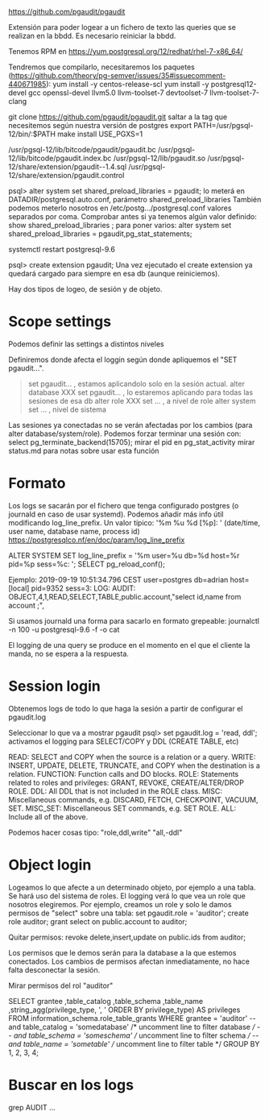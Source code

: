 https://github.com/pgaudit/pgaudit

Extensión para poder logear a un fichero de texto las queries que se realizan en la bbdd.
Es necesario reiniciar la bbdd.

Tenemos RPM en https://yum.postgresql.org/12/redhat/rhel-7-x86_64/


Tendremos que compilarlo, necesitaremos los paquetes (https://github.com/theory/pg-semver/issues/35#issuecomment-440671985):
yum install -y centos-release-scl
yum install -y postgresql12-devel gcc openssl-devel llvm5.0 llvm-toolset-7 devtoolset-7 llvm-toolset-7-clang

git clone https://github.com/pgaudit/pgaudit.git
saltar a la tag que necesitemos según nuestra versión de postgres
export PATH=/usr/pgsql-12/bin/:$PATH
make install USE_PGXS=1

/usr/pgsql-12/lib/bitcode/pgaudit/pgaudit.bc
/usr/pgsql-12/lib/bitcode/pgaudit.index.bc
/usr/pgsql-12/lib/pgaudit.so
/usr/pgsql-12/share/extension/pgaudit--1.4.sql
/usr/pgsql-12/share/extension/pgaudit.control



psql> alter system set shared_preload_libraries = pgaudit;
  lo meterá en DATADIR/postgresql.auto.conf, parámetro shared_preload_libraries
  También podemos meterlo nosotros en /etc/postg.../postgresql.conf
  valores separados por coma. Comprobar antes si ya tenemos algún valor definido: show shared_preload_libraries ;
  para poner varios: alter system set shared_preload_libraries = pgaudit,pg_stat_statements;


systemctl restart postgresql-9.6

psql> create extension pgaudit;
Una vez ejecutado el create extension ya quedará cargado para siempre en esa db (aunque reiniciemos).


Hay dos tipos de logeo, de sesión y de objeto.


# Scope  settings
Podemos definir las settings a distintos niveles

Definiremos donde afecta el loggin según donde apliquemos el "SET pgaudit...".
> set pgaudit... , estamos aplicandolo solo en la sesión actual.
> alter database XXX set pgaudit... , lo estaremos aplicando para todas las sesiones de esa db
> alter role XXX set ... , a nivel de role
> alter system set ... , nivel de sistema

Las sesiones ya conectadas no se verán afectadas por los cambios (para alter database/system/role).
Podemos forzar terminar una sesión con:
select pg_terminate_backend(15705);
  mirar el pid en pg_stat_activity
  mirar status.md para notas sobre usar esta función


# Formato
Los logs se sacarán por el fichero que tenga configurado postgres (o journald en caso de usar systemd).
Podemos añadir más info útil modificando log_line_prefix. Un valor típico: '%m %u %d [%p]: '  (date/time, user name, database name, process id)
https://postgresqlco.nf/en/doc/param/log_line_prefix

ALTER SYSTEM SET log_line_prefix = '%m user=%u db=%d host=%r pid=%p sess=%c: ';
SELECT pg_reload_conf();

Ejemplo:
2019-09-19 10:51:34.796 CEST user=postgres db=adrian host=[local] pid=9352 sess=3: LOG:  AUDIT: OBJECT,4,1,READ,SELECT,TABLE,public.account,"select id,name from account ;",<not logged>

Si usamos journald una forma para sacarlo en formato grepeable:
journalctl -n 100 -u postgresql-9.6 -f -o cat

El logging de una query se produce en el momento en el que el cliente la manda, no se espera a la respuesta.


# Session login
Obtenemos logs de todo lo que haga la sesión a partir de configurar el pgaudit.log

Seleccionar lo que va a mostrar pgaudit
psql> set pgaudit.log = 'read, ddl';
  activamos el logging para SELECT/COPY y DDL (CREATE TABLE, etc)

READ: SELECT and COPY when the source is a relation or a query.
WRITE: INSERT, UPDATE, DELETE, TRUNCATE, and COPY when the destination is a relation.
FUNCTION: Function calls and DO blocks.
ROLE: Statements related to roles and privileges: GRANT, REVOKE, CREATE/ALTER/DROP ROLE.
DDL: All DDL that is not included in the ROLE class.
MISC: Miscellaneous commands, e.g. DISCARD, FETCH, CHECKPOINT, VACUUM, SET.
MISC_SET: Miscellaneous SET commands, e.g. SET ROLE.
ALL: Include all of the above.

Podemos hacer cosas tipo:
  "role,ddl,write"
  "all,-ddl"



# Object login
Logeamos lo que afecte a un determinado objeto, por ejemplo a una tabla.
Se hará uso del sistema de roles.
El logging verá lo que vea un role que nosotros elegiremos.
Por ejemplo, creamos un role y solo le damos permisos de "select" sobre una tabla:
set pgaudit.role = 'auditor';
create role auditor;
grant select on public.account to auditor;

Quitar permisos:
revoke delete,insert,update on public.ids from auditor;


Los permisos que le demos serán para la database a la que estemos conectados.
Los cambios de permisos afectan inmediatamente, no hace falta desconectar la sesión.


Mirar permisos del rol "auditor"

SELECT grantee
      ,table_catalog
      ,table_schema
      ,table_name
      ,string_agg(privilege_type, ', ' ORDER BY privilege_type) AS privileges
FROM information_schema.role_table_grants
WHERE grantee = 'auditor'
--  and table_catalog = 'somedatabase' /* uncomment line to filter database */
--  and table_schema  = 'someschema'   /* uncomment line to filter schema  */
--  and table_name    = 'sometable'    /* uncomment line to filter table  */
GROUP BY 1, 2, 3, 4;



# Buscar en los logs
grep AUDIT ...

